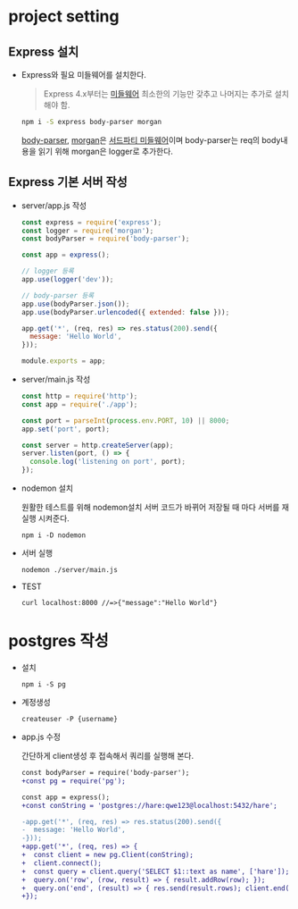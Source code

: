 # project setting

## Express 설치

- Express와 필요 미들웨어를 설치한다.

  > Express 4.x부터는 [미들웨어](Middleware) 최소한의 기능만 갖추고 나머지는 추가로 설치해야 함.

  ```bash
  npm i -S express body-parser morgan
  ```

  [body-parser](body-parser), [morgan](morgan)은 [서드파티 미들웨어](Third-party-middleware)이며 body-parser는 req의 body내용을 읽기 위해 morgan은 logger로 추가한다.

## Express 기본 서버 작성

- server/app.js 작성

  ```JavaScript
  const express = require('express');
  const logger = require('morgan');
  const bodyParser = require('body-parser');

  const app = express();

  // logger 등록
  app.use(logger('dev'));

  // body-parser 등록
  app.use(bodyParser.json());
  app.use(bodyParser.urlencoded({ extended: false }));

  app.get('*', (req, res) => res.status(200).send({
    message: 'Hello World',
  }));

  module.exports = app;

  ```

- server/main.js 작성
  ```JavaScript
  const http = require('http');
  const app = require('./app');

  const port = parseInt(process.env.PORT, 10) || 8000;
  app.set('port', port);

  const server = http.createServer(app);
  server.listen(port, () => {
    console.log('listening on port', port);
  });

  ```

- nodemon 설치

  원활한 테스트를 위해 nodemon설치 서버 코드가 바뀌어 저장될 때 마다 서버를 재실행 시켜준다.

  `npm i -D nodemon`

- 서버 실행

  `nodemon ./server/main.js`

- TEST

  `curl localhost:8000 //=>{"message":"Hello World"}`

# postgres 작성

- 설치

  `npm i -S pg`

- 계정생성

  `createuser -P {username}`

- app.js 수정

  간단하게 client생성 후 접속해서 쿼리를 실행해 본다.

  ```diff
  const bodyParser = require('body-parser');
  +const pg = require('pg');

  const app = express();
  +const conString = 'postgres://hare:qwe123@localhost:5432/hare';

  -app.get('*', (req, res) => res.status(200).send({
  -  message: 'Hello World',
  -}));
  +app.get('*', (req, res) => {
  +  const client = new pg.Client(conString);
  +  client.connect();
  +  const query = client.query('SELECT $1::text as name', ['hare']);
  +  query.on('row', (row, result) => { result.addRow(row); });
  +  query.on('end', (result) => { res.send(result.rows); client.end(); });
  +});
  ```

[Middleware]: http://expressjs.com/ko/guide/using-middleware.html
[Third-party-middleware]: http://expressjs.com/en/resources/middleware.html
[body-parser]: http://expressjs.com/en/resources/middleware/body-parser.html
[morgan]: http://expressjs.com/en/resources/middleware/morgan.html